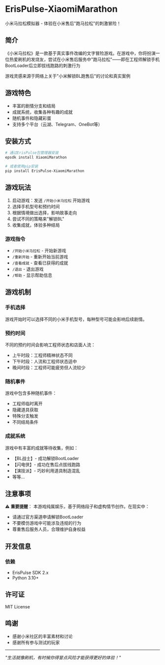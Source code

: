 # ErisPulse-XiaomiMarathon

小米马拉松模拟器 - 体验在小米售后"跑马拉松"的刺激冒险！

## 简介

《小米马拉松》是一款基于真实事件改编的文字冒险游戏。在游戏中，你将扮演一位热爱刷机的发烧友，尝试在小米售后服务中"跑马拉松"——即在工程师解锁手机BootLoader后立即拔线跑路的刺激行为

游戏灵感来源于网络上关于"小米解锁BL跑售后"的讨论和真实案例

## 游戏特色
- 丰富的剧情分支和结局
- 成就系统，收集各种有趣的成就
- 随机事件和隐藏彩蛋
- 支持多个平台（云湖、Telegram、OneBot等）

## 安装方式

```bash
# 通过ErisPulse包管理器安装
epsdk install XiaomiMarathon

# 或者使用pip安装
pip install ErisPulse-XiaomiMarathon
```

## 游戏玩法

1. 启动游戏：发送 `/开始小米马拉松` 开始游戏
2. 选择手机型号和预约时间
3. 根据情境做出选择，影响故事走向
4. 尝试不同的策略来"解锁BL"
5. 收集成就，体验多种结局

### 游戏指令

- `/开始小米马拉松` - 开始新游戏
- `/重新开始` - 重新开始当前游戏
- `/查看成就` - 查看已获得的成就
- `/退出` - 退出游戏
- `/帮助` - 显示帮助信息

## 游戏机制

### 手机选择
游戏开始时可以选择不同的小米手机型号，每种型号可能会影响后续剧情。

### 预约时间
不同的预约时间会影响工程师状态和店面人流：
- 上午时段：工程师精神状态不同
- 下午时段：人流和工程师状态适中
- 晚间时段：工程师可能疲劳但人流较少

### 随机事件
游戏中包含多种随机事件：
- 工程师临时离开
- 隐藏道具获取
- 特殊分支触发
- 不同结局条件

### 成就系统
游戏中有丰富的成就等待收集，例如：
- 【BL战士】- 成功解锁BootLoader
- 【闪电侠】- 成功在售后点拔线跑路
- 【演技派】- 巧妙利用道具制造混乱
- 等等...

## 注意事项

⚠️ **重要提醒**：
本游戏纯属娱乐，基于网络段子和虚构情节创作。在现实中：
- 请通过官方渠道申请解锁BootLoader
- 不要模仿游戏中可能涉及违规的行为
- 尊重售后服务人员，合理维护自身权益

## 开发信息

### 依赖
- ErisPulse SDK 2.x
- Python 3.10+

## 许可证

MIT License

## 鸣谢

- 感谢小米社区的丰富素材和讨论
- 感谢所有参与测试的玩家

---

*"生活就像刷机，有时候你得冒点风险才能获得更好的体验！"*
